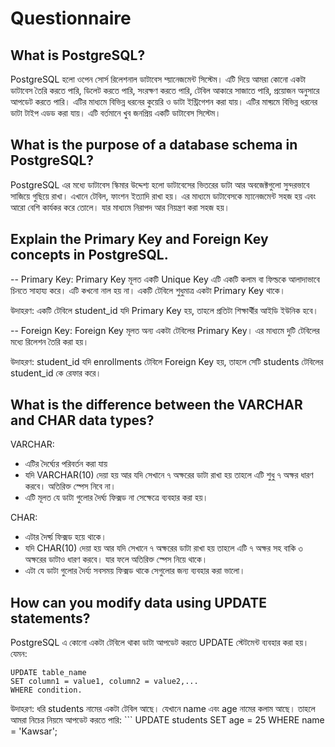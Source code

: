 # Questionnaire

## What is PostgreSQL?

PostgreSQL হলো ওপেন সোর্স রিলেশনাল ডাটাবেস ম্য়ানেজমেন্ট সিস্টেম। এটি দিয়ে আমরা কোনো একটা ডাটাবেস তৈরি করতে পারি, ডিলেট করতে পারি, সংরক্ষণ করতে পারি, টেবিল আকারে সাজাতে পারি, প্রয়োজন অনুসারে আপডেট করতে পারি। এটির মাধ্যমে বিভিন্ন ধরনের কুয়েরি ও ডাটা ইন্ট্রিগেশন করা যায়। এটির মাধ্য়মে বিভিন্ন ধরনের ডাটা টাইপ এডড করা যায়। এটি বর্তমানে খুব জনপ্রিয় একটি ডাটাবেস সিস্টেম।

## What is the purpose of a database schema in PostgreSQL?

PostgreSQL এর মধ্যে ডাটাবেস স্কিমার উদ্দেশ্য হলো ডাটাবেসের ভিতরের ডাটা আর অবজেক্টগুলো সুন্দরভাবে সাজিয়ে গুছিয়ে রাখা। এখানে টেবিল, ফাংশন ইত্যাদি রাখা হয়। এর মাধ্যমে ডাটাবেসকে ম্যানেজমেন্ট সহজ হয় এবং আরো বেশি কার্যকর করে তোলে। যার মাধ্যমে নিরাপদ আর নিয়ন্ত্রণ করা সহজ হয়।

## Explain the Primary Key and Foreign Key concepts in PostgreSQL.

-- Primary Key:
Primary Key মূলত একটি Unique Key এটি একটি কলাম বা ফিল্ডকে আলাদাভাবে চিনতে সাহায্য করে। এটি কখনো নাল হয় না। একটি টেবিলে শুধুমাত্র একটা Primary Key থাকে।

উদাহরণ:
একটি টেবিলে student_id যদি Primary Key হয়, তাহলে প্রতিটা শিক্ষার্থীর আইডি ইউনিক হবে।

-- Foreign Key:
Foreign Key মূলত অন্য একটা টেবিলের Primary Key। এর মাধ্যমে দুটি টেবিলের মধ্যে রিলেশন তৈরি করা হয়।

উদাহরণ:
student_id যদি enrollments টেবিলে Foreign Key হয়, তাহলে সেটি students টেবিলের student_id কে রেফার করে।

## What is the difference between the VARCHAR and CHAR data types?

VARCHAR:

- এটির দৈর্ঘ্যের পরিবর্তন করা যায়
- যদি VARCHAR(10) দেয়া হয় আর যদি সেখানে ৭ অক্ষরের ডাটা রাখা হয় তাহলে এটি শুধু ৭ অক্ষর ধারণ করবে। অতিরিক্ত স্পেস নিবে না।
- এটি মূলত যে ডাটা গুলোর দৈর্ঘ্য ফিক্সড না সেক্ষেত্রে ব্যবহার করা হয়।

CHAR:

- এটার দৈর্ঘ্য় ফিক্সড হয়ে থাকে।
- যদি CHAR(10) দেয়া হয় আর যদি সেখানে ৭ অক্ষরের ডাটা রাখা হয় তাহলে এটি ৭ অক্ষর সহ বাকি ৩ অক্ষরের ডাটাও ধারণ করবে। যার ফলে অতিরিক্ত স্পেস নিয়ে থাকে।
- এটা যে ডাটা গুলোর দৈর্য্য সবসময় ফিক্সড থাকে সেগুলোর জন্য ব্যবহার করা ভালো।

## How can you modify data using UPDATE statements?

PostgreSQL এ কোনো একটা টেবিলে থাকা ডাটা আপডেট করতে UPDATE স্টেটমেন্ট ব্যবহার করা হয়। যেমন:

```
UPDATE table_name
SET column1 = value1, column2 = value2,...
WHERE condition.
```

উদাহরণ:
ধরি students নামের একটা টেবিল আছে। যেখানে name এবং age নামের কলাম আছে। তাহলে আমরা নিচের নিয়মে আপডেট করতে পারি:
‍‍‍```
UPDATE students
SET age = 25
WHERE name = 'Kawsar';

```

```
